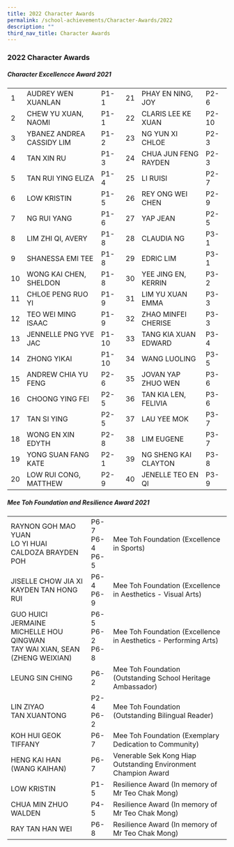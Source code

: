 ```yaml
---
title: 2022 Character Awards
permalink: /school-achievements/Character-Awards/2022
description: ""
third_nav_title: Character Awards
---
```

### 2022 Character Awards

##### Character Excellencce Award 2021

|  	|  	|  	|  	|  	|  	|
|---	|---	|---	|---	|---	|---	|
| 1 	| AUDREY WEN XUANLAN 	| P1-1 	| 21 	| PHAY EN NING, JOY 	| P2-6 	|
| 2 	| CHEW YU XUAN, NAOMI 	| P1-1 	| 22 	| CLARIS LEE KE XUAN 	| P2-10 	|
| 3 	| YBANEZ ANDREA CASSIDY LIM 	| P1-2 	| 23 	| NG YUN XI CHLOE 	| P2-3 	|
| 4 	| TAN XIN RU 	| P1-3 	| 24 	| CHUA JUN FENG RAYDEN 	| P2-3 	|
| 5 	| TAN RUI YING ELIZA 	| P1-4 	| 25 	| LI RUISI 	| P2-7 	|
| 6 	| LOW KRISTIN 	| P1-5 	| 26 	| REY ONG WEI CHEN 	| P2-9 	|
| 7 	| NG RUI YANG 	| P1-6 	| 27 	| YAP JEAN 	| P2-5 	|
| 8 	| LIM ZHI QI, AVERY 	| P1-8 	| 28 	| CLAUDIA NG 	| P3-1 	|
| 9 	| SHANESSA EMI TEE 	| P1-8 	| 29 	| EDRIC LIM 	| P3-1 	|
| 10 	| WONG KAI CHEN, SHELDON 	| P1-8 	| 30 	| YEE JING EN, KERRIN 	| P3-2 	|
| 11 	| CHLOE PENG RUO YI 	| P1-9 	| 31 	| LIM YU XUAN EMMA 	| P3-3 	|
| 12 	| TEO WEI MING ISAAC 	| P1-9 	| 32 	| ZHAO MINFEI CHERISE 	| P3-3 	|
| 13 	| JENNELLE PNG YVE JAC 	| P1-10 	| 33 	| TANG KIA XUAN EDWARD 	| P3-4 	|
| 14 	| ZHONG YIKAI 	| P1-10 	| 34 	| WANG LUOLING 	| P3-5 	|
| 15 	| ANDREW CHIA YU FENG 	| P2-6 	| 35 	| JOVAN YAP ZHUO WEN 	| P3-6 	|
| 16 	| CHOONG YING FEI 	| P2-5 	| 36 	| TAN KIA LEN, FELIVIA 	| P3-6 	|
| 17 	| TAN SI YING 	| P2-5 	| 37 	| LAU YEE MOK 	| P3-7 	|
| 18 	| WONG EN XIN EDYTH 	| P2-8 	| 38 	| LIM EUGENE 	| P3-7 	|
| 19 	| YONG SUAN FANG KATE 	| P2-1 	| 39 	| NG SHENG KAI CLAYTON 	| P3-8 	|
| 20 	| LOW RUI CONG, MATTHEW 	| P2-9 	| 40 	| JENELLE TEO EN QI 	| P3-9 	|

##### Mee Toh Foundation and Resilience Award 2021

|  	|  	|  	|
|---	|---	|---	|
| RAYNON GOH MAO YUAN<br>LO YI HUAI<br>CALDOZA BRAYDEN POH 	| P6-7<br>P6-4<br>P6-5 	| Mee Toh Foundation (Excellence in Sports) 	|
| JISELLE CHOW JIA XI<br>KAYDEN TAN HONG RUI 	| P6-4<br>P6-9 	| Mee Toh Foundation (Excellence in Aesthetics - Visual Arts) 	|
| GUO HUICI JERMAINE<br>MICHELLE HOU QINGWAN<br>TAY WAI XIAN, SEAN (ZHENG WEIXIAN) 	| P6-5<br>P6-2<br>P6-8 	| Mee Toh Foundation (Excellence in Aesthetics - Performing Arts) 	|
| LEUNG SIN CHING 	| P6-2 	| Mee Toh Foundation (Outstanding School Heritage Ambassador) 	|
| LIN ZIYAO<br>TAN XUANTONG 	| P2-4<br>P6-2 	| Mee Toh Foundation (Outstanding Bilingual Reader) 	|
| KOH HUI GEOK TIFFANY 	| P6-7 	| Mee Toh Foundation (Exemplary Dedication to Community) 	|
| HENG KAI HAN (WANG KAIHAN) 	| P6-7 	| Venerable Sek Kong Hiap Outstanding Environment Champion Award 	|
| LOW KRISTIN 	| P1-5 	| Resilience Award (In memory of Mr Teo Chak Mong) 	|
| CHUA MIN ZHUO WALDEN 	| P4-5 	| Resilience Award (In memory of Mr Teo Chak Mong) 	|
| RAY TAN HAN WEI 	| P6-8 	| Resilience Award (In memory of Mr Teo Chak Mong) 	|